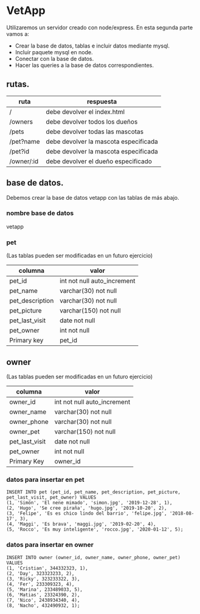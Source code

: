 # VetApp 

Utilizaremos un servidor creado con node/express.
En esta segunda parte vamos a:
- Crear la base de datos, tablas e incluir datos mediante mysql.
- Incluir paquete mysql en node.
- Conectar con la base de datos.
- Hacer las queries a la base de datos correspondientes.

## rutas.

| ruta  | respuesta  |
|---|---|
|  / |  debe devolver el index.html |
| /owners  | debe devolver todos los dueños |
| /pets | debe devolver todas las mascotas |
| /pet?name |  debe devolver la mascota especificada |
| /pet?id |  debe devolver la mascota especificada |
| /owner/:id |  debe devolver el dueño especificado |

## base de datos.
Debemos crear la base de datos vetapp con las tablas de más abajo.

### nombre base de datos
vetapp

### pet
(Las tablas pueden ser modificadas en un futuro ejercicio)

| columna  | valor  |
|---|---|
| pet_id |  int not null auto_increment |
| pet_name | varchar(30) not null |
| pet_description | varchar(30) not null |
| pet_picture | varchar(150) not null |
| pet_last_visit |  date not null |
| pet_owner |  int not null |
| Primary key | pet_id |


## owner
(Las tablas pueden ser modificadas en un futuro ejercicio)

| columna  | valor  |
|---|---|
| owner_id |  int not null auto_increment |
| owner_name | varchar(30) not null |
| owner_phone | varchar(30) not null |
| owner_pet | varchar(150) not null |
| pet_last_visit |  date not null |
| pet_owner |  int not null |
| Primary Key | owner_id |

### datos para insertar en pet

```
INSERT INTO pet (pet_id, pet_name, pet_description, pet_picture, pet_last_visit, pet_owner) VALUES 
(1, 'Simón', 'El nene mimado', 'simon.jpg', '2019-12-28', 1),
(2, 'Hugo', 'Se cree piraña', 'hugo.jpg', '2019-10-20', 2),
(3, 'Felipe', 'Es es chico lindo del barrio', 'felipe.jpg', '2018-08-17', 3),
(4, 'Maggi', 'Es brava', 'maggi.jpg', '2019-02-20', 4),
(5, 'Rocco', 'Es muy inteligente', 'rocco.jpg', '2020-01-12', 5);
```

### datos para insertar en owner

```
INSERT INTO owner (owner_id, owner_name, owner_phone, owner_pet)
VALUES
(1, 'Cristian', 344332323, 1),
(2, 'Day', 323323233, 2),
(3, 'Ricky', 323233322, 3),
(4, 'Fer', 233309323, 4),
(5, 'Marina', 233489033, 5),
(6, 'Matias', 23324390, 2),
(7, 'Nico', 2438934340, 4),
(8, 'Nacho', 432490932, 1);
```